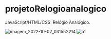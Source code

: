 # projetoRelogioanalogico
JavaScript/HTML/CSS: Relógio Analógico.

![imagem_2022-10-02_031552214](https://user-images.githubusercontent.com/114832642/193440741-e880feef-6b34-4d56-949e-d8db30b015a6.png)
![a1](https://user-images.githubusercontent.com/114832642/193440759-c31a4eef-595f-415b-9cae-369cc2f6ab1d.jpg)

